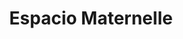 ---
title: "Espacio Maternelle"
url: /ciudad-autonoma-de-buenos-aires/espacio-maternelle/
shop: artículos para bebés
---
